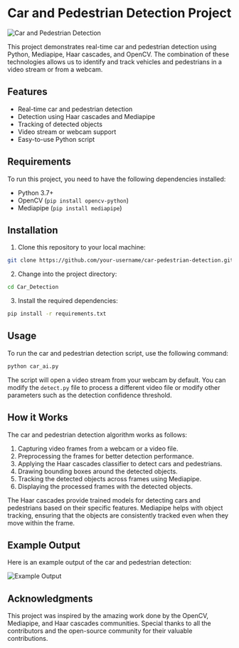 # Car and Pedestrian Detection Project

![Car and Pedestrian Detection](images/demo.gif)

This project demonstrates real-time car and pedestrian detection using Python, Mediapipe, Haar cascades, and OpenCV. The combination of these technologies allows us to identify and track vehicles and pedestrians in a video stream or from a webcam.

## Features

- Real-time car and pedestrian detection
- Detection using Haar cascades and Mediapipe
- Tracking of detected objects
- Video stream or webcam support
- Easy-to-use Python script

## Requirements

To run this project, you need to have the following dependencies installed:

- Python 3.7+
- OpenCV (`pip install opencv-python`)
- Mediapipe (`pip install mediapipe`)

## Installation

1. Clone this repository to your local machine:

```bash
git clone https://github.com/your-username/car-pedestrian-detection.git
```

2. Change into the project directory:

```bash
cd Car_Detection
```

3. Install the required dependencies:

```bash
pip install -r requirements.txt
```

## Usage

To run the car and pedestrian detection script, use the following command:

```bash
python car_ai.py
```

The script will open a video stream from your webcam by default. You can modify the `detect.py` file to process a different video file or modify other parameters such as the detection confidence threshold.

## How it Works

The car and pedestrian detection algorithm works as follows:

1. Capturing video frames from a webcam or a video file.
2. Preprocessing the frames for better detection performance.
3. Applying the Haar cascades classifier to detect cars and pedestrians.
4. Drawing bounding boxes around the detected objects.
5. Tracking the detected objects across frames using Mediapipe.
6. Displaying the processed frames with the detected objects.

The Haar cascades provide trained models for detecting cars and pedestrians based on their specific features. Mediapipe helps with object tracking, ensuring that the objects are consistently tracked even when they move within the frame.

## Example Output

Here is an example output of the car and pedestrian detection:

![Example Output](https://github.com/jubaljacob/Car_Detection/blob/main/car.gif)

## Acknowledgments

This project was inspired by the amazing work done by the OpenCV, Mediapipe, and Haar cascades communities. Special thanks to all the contributors and the open-source community for their valuable contributions.

